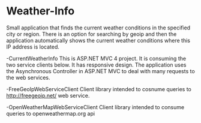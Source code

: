 Weather-Info
============
Small application that finds the current weather conditions in the specified city or region. There is an option for searching by geoip and then the application automatically shows the current weather conditions where this IP address is located.

-CurrentWeatherInfo
This is ASP.NET MVC 4 project. It is consuming the two service clients below. It has responsive design. The application uses the Asynchronous Controller in ASP.NET MVC to deal with many requests to the web services.

-FreeGeoIpWebServiceClient 
Client library intended to cosnume queries to http://freegeoip.net/ web service.

-OpenWeatherMapWebServiceClient 
Client library intended to consume queries to openweathermap.org api
